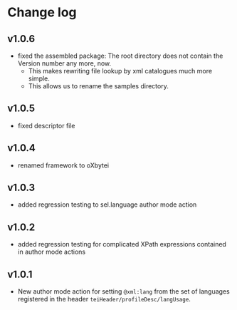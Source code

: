 # Change log #

## v1.0.6 ##

- fixed the assembled package: The root directory does not contain the
  Version number any more, now.
  - This makes rewriting file lookup by xml catalogues much more
    simple.
  - This allows us to rename the samples directory.

## v1.0.5 ##

- fixed descriptor file

## v1.0.4 ##

- renamed framework to oXbytei

## v1.0.3 ##

- added regression testing to sel.language author mode action

## v1.0.2 ##

- added regression testing for complicated XPath expressions contained
  in author mode actions

## v1.0.1 ##

- New author mode action for setting `@xml:lang` from the set of
  languages registered in the header
  `teiHeader/profileDesc/langUsage`.
